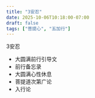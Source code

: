 ```yaml
---
title: "3安忍"
date: 2025-10-06T10:18:00-07:00
draft: false
tags: ["菩提心", "五加行"]
---
```


3安忍

- 大圆满前行引导文
- 前行备忘录
- 大圆满心性休息
- 菩提道次第广论
- 入行论